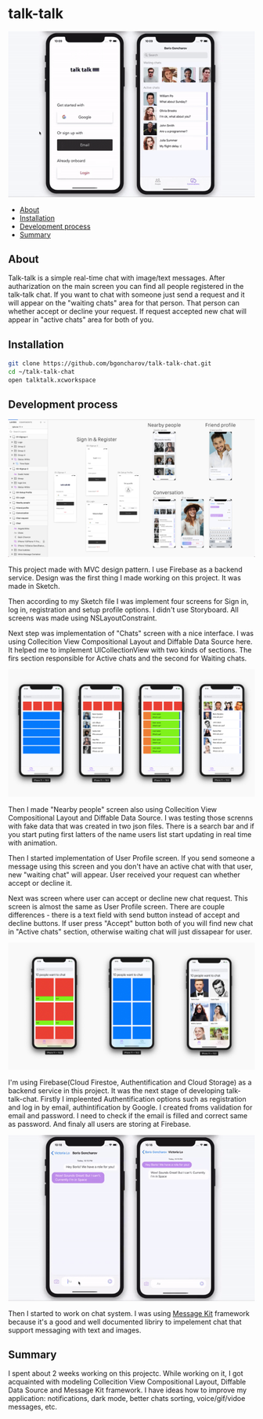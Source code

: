 # talk-talk

![Registration](https://github.com/bgoncharov/talk-talk-chat/blob/master/img/talk1.gif)

* [About](https://github.com/bgoncharov/talk-talk-chat#about) 
* [Installation](https://github.com/bgoncharov/talk-talk-chat#installation)
* [Development process](https://github.com/bgoncharov/talk-talk-chat#development-process)
* [Summary](https://github.com/bgoncharov/talk-talk-chat#summary)

## About

Talk-talk is a simple real-time chat with image/text messages. After autharization on the main screen you can find all people registered in the talk-talk chat. If you want to chat with someone just send a request and it will appear on the "waiting chats" area for that person. That person can whether accept or decline your request. If request accepted new chat will appear in "active chats" area for both of you.

## Installation

```bash
git clone https://github.com/bgoncharov/talk-talk-chat.git
cd ~/talk-talk-chat
open talktalk.xcworkspace
```

## Development process

![Sketch](https://github.com/bgoncharov/talk-talk-chat/blob/master/img/sketch.png)

This project made with MVC design pattern. I use Firebase as a backend service. Design was the first thing I made working on this project. It was made in Sketch.

Then according to my Sketch file I was implement four screens for Sign in, log in, registration and setup profile options. I didn't use Storyboard. All screens was made using NSLayoutConstraint.

Next step was implementation of "Chats" screen with a nice interface. I was using Collecition View Compositional Layout and Diffable Data Source here. It helped me to implement UICollectionView with two kinds of sections. The firs section responsible for Active chats and the second for Waiting chats.

![Chats](https://github.com/bgoncharov/talk-talk-chat/blob/master/img/progress2.jpg)

Then I made "Nearby people" screen also using Collecition View Compositional Layout and Diffable Data Source. I was testing those screnns with fake data that was  created in two json files. There is a search bar and if you start puting first latters of the name users list start updating in real time with animation.

Then I started implementation of User Profile screen. If you send someone a message using this screen and you don't have an active chat with that user, new "waiting chat" will appear. User received your request can whether accept or decline it.

Next was screen where user can accept or decline new chat request. This screen is almost the same as User Profile screen. There are couple differences - there is a text field with send button instead of accept and decline buttons. If user press "Accept" button both of you will find new chat in "Active chats" section, otherwise waiting chat will just dissapear for user.

![Chats](https://github.com/bgoncharov/talk-talk-chat/blob/master/img/progress.jpg)

I'm using Firebase(Cloud Firestoe, Authentification and Cloud Storage) as a backend service in this project. It was the next stage of developing talk-talk-chat. Firstly I impleented Authentification options such as registration and log in by email, authintification by Google. I created froms validation for email and password. I need to check if the email is filled and correct same as password. And finaly all users are storing at Firebase.

![Chating](https://github.com/bgoncharov/talk-talk-chat/blob/master/img/talk2.gif)

Then I started to work on chat system. I was using [Message Kit](https://github.com/MessageKit/MessageKit) framework because it's a good and well documented libriry to impelement chat that support messaging with text and images.

## Summary

I spent about 2 weeks working on this projectc. While working on it, I got acquainted with modeling Collecition View Compositional Layout, Diffable Data Source and Message Kit framework. I have ideas how to improve my application: notifications, dark mode, better chats sorting, voice/gif/vidoe messages, etc.
